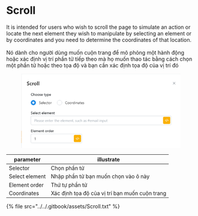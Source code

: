 # Scroll

It is intended for users who wish to scroll the page to simulate an action or locate the next element they wish to manipulate by selecting an element or by coordinates and you need to determine the coordinates of that location.\
\
Nó dành cho người dùng muốn cuộn trang để mô phỏng một hành động hoặc xác định vị trí phần tử tiếp theo mà họ muốn thao tác bằng cách chọn một phần tử hoặc theo tọa độ và bạn cần xác định tọa độ của vị trí đó



<figure><img src="../../.gitbook/assets/Scroll.png" alt=""><figcaption></figcaption></figure>



| parameter      | illustrate                                     |
| -------------- | ---------------------------------------------- |
| Selector       | Chọn phần tử                                   |
| Select element | Nhập phần tử bạn muốn chọn vào ô này           |
| Element order  | Thứ tự phần tử                                 |
| Coordinates    | Xác định tọa độ của vị trí bạn muốn cuộn trang |



{% file src="../../.gitbook/assets/Scroll.txt" %}
